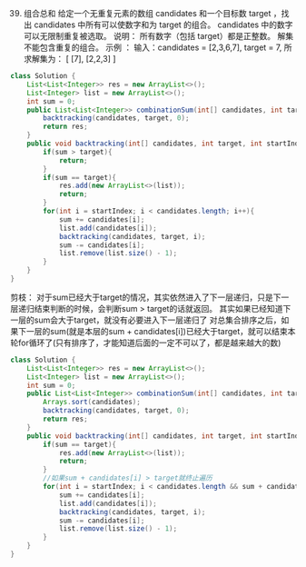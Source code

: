 

39. 组合总和
给定一个无重复元素的数组 candidates 和一个目标数 target ，找出 candidates 中所有可以使数字和为 target 的组合。
candidates 中的数字可以无限制重复被选取。
说明：
所有数字（包括 target）都是正整数。
解集不能包含重复的组合。 
示例 ：
输入：candidates = [2,3,6,7], target = 7,
所求解集为：
[
    [7],
    [2,2,3]
]

```java
class Solution {
    List<List<Integer>> res = new ArrayList<>();
    List<Integer> list = new ArrayList<>();
    int sum = 0;
    public List<List<Integer>> combinationSum(int[] candidates, int target) {
        backtracking(candidates, target, 0);
        return res;
    }
    public void backtracking(int[] candidates, int target, int startIndex){
        if(sum > target){
            return;
        }
        if(sum == target){
            res.add(new ArrayList<>(list));
            return;
        }
        for(int i = startIndex; i < candidates.length; i++){
            sum += candidates[i];
            list.add(candidates[i]);
            backtracking(candidates, target, i);
            sum -= candidates[i];
            list.remove(list.size() - 1);
        }
    }
}
```
剪枝：
对于sum已经大于target的情况，其实依然进入了下一层递归，只是下一层递归结束判断的时候，会判断sum > target的话就返回。
其实如果已经知道下一层的sum会大于target，就没有必要进入下一层递归了
对总集合排序之后，如果下一层的sum(就是本层的sum + candidates[i])已经大于target，就可以结束本轮for循环了(只有排序了，才能知道后面的一定不可以了，都是越来越大的数)

```java
class Solution {
    List<List<Integer>> res = new ArrayList<>();
    List<Integer> list = new ArrayList<>();
    int sum = 0;
    public List<List<Integer>> combinationSum(int[] candidates, int target) {
        Arrays.sort(candidates);
        backtracking(candidates, target, 0);
        return res;
    }
    public void backtracking(int[] candidates, int target, int startIndex){
        if(sum == target){
            res.add(new ArrayList<>(list));
            return;
        }
        //如果sum + candidates[i] > target就终止遍历
        for(int i = startIndex; i < candidates.length && sum + candidates[i] <= target; i++){
            sum += candidates[i];
            list.add(candidates[i]);
            backtracking(candidates, target, i);
            sum -= candidates[i];
            list.remove(list.size() - 1);
        }
    }
}
```